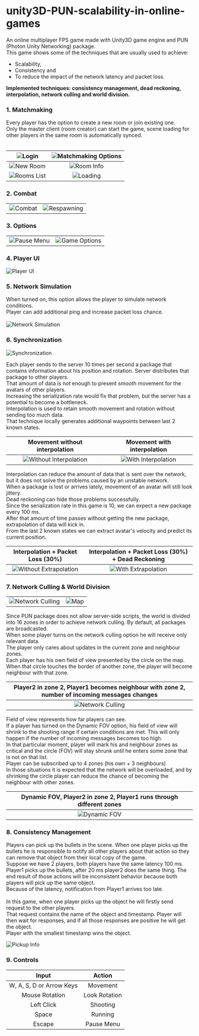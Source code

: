 # unity3D-PUN-scalability-in-online-games

An online multiplayer FPS game made with Unity3D game engine and PUN (Photon Unity Networking) package. <br>
This game shows some of the techniques that are usually used to achieve:
 - Scalability,
 - Consistency and
 - To reduce the impact of the network latency and packet loss. <br>
 
**Implemented techniques: consistency management, dead reckoning, interpolation, network culling and world division.**

<h3>1. Matchmaking</h3>
Every player has the option to create a new room or join existing one. <br>
Only the master client (room creator) can start the game, scene loading for other players in the same room is automatically synced. <br>
<br>

| <img  alt="Login" src="./Readme%20Resources/image/login.png"> | <img  alt="Matchmaking Options" src="./Readme%20Resources/image/matchmaking.png"> |
| :--------------------------------------------------------------: | :--------------------------------------------------------------: |
| <img  alt="New Room" src="./Readme%20Resources/image/new_room.png"> | <img  alt="Room Info" src="./Readme%20Resources/image/in_room.png"> |
| <img  alt="Rooms List" src="./Readme%20Resources/image/room_list.png"> | <img  alt="Loading" src="./Readme%20Resources/image/loading.png"> |

<h3>2. Combat</h3>

|||
| :--------------------------------------------------------------: | :--------------------------------------------------------------: |
| ![Combat](Readme%20Resources/gif/combat.gif) | <img  alt="Respawning" src="./Readme%20Resources/image/respawning.png"> |

<h3>3. Options</h3>

|||
| :--------------------------------------------------------------: | :--------------------------------------------------------------: |
| <img  alt="Pause Menu" src="./Readme%20Resources/image/pause_menu.png"> | <img  alt="Game Options" src="./Readme%20Resources/image/in_game_options.png"> |

<h3>4. Player UI</h3>
<img  alt="Player UI" src="./Readme%20Resources/image/player_ui.png">

<h3>5. Network Simulation</h3>
When turned on, this option allows the player to simulate network conditions. <br>
Player can add additional ping and increase packet loss chance. <br>
<br>
<img  alt="Network Simulation" src="./Readme%20Resources/image/network_simulation.png">

<h3>6. Synchronization</h3>
<img  alt="Synchronization" src="./Readme%20Resources/image/sync_options.png">

Each player sends to the server 10 times per second a package that contains information about his position and rotation.
Server distributes that package to other players. <br>
That amount of data is not enough to present smooth movement for the avatars of other players. <br>
Increasing the serialization rate would fix that problem, but the server has a potential to become a bottleneck. <br>
Interpolation is used to retain smooth movement and rotation without sending too much data. <br>
That technique locally generates additional waypoints between last 2 known states. <br>

| Movement without interpolation | Movement with interpolation |
| :--------------------------------------------------------------: | :--------------------------------------------------------------: |
| ![Without Interpolation](Readme%20Resources/gif/without_interpolation.gif) | ![With Interpolation](Readme%20Resources/gif/with_interpolation.gif) |

Interpolation can reduce the amount of data that is sent over the network, but it does not solve the problems caused by an unstable network. <br>
When a package is lost or arrives lately, movement of an avatar will still look jittery. <br>
Dead reckoning can hide those problems successfully. <br>
Since the serialization rate in this game is 10, we can expect a new package every 100 ms. <br>
After that amount of time passes without getting the new package, extrapolation of data will kick in. <br>
From the last 2 known states we can extract avatar's velocity and predict its current position. <br>

| Interpolation + Packet Loss (30%) |Interpolation + Packet Loss (30%) + Dead Reckoning|
| :--------------------------------------------------------------: | :--------------------------------------------------------------: |
| ![Without Extrapolation](Readme%20Resources/gif/network_simulation.gif) | ![With Extrapolation](Readme%20Resources/gif/extrapolation.gif) |

<h3>7. Network Culling & World Division</h3>

|||
| :--------------------------------------------------------------: | :--------------------------------------------------------------: |
| <img  alt="Network Culling" src="./Readme%20Resources/image/network_culling.png"> | <img  alt="Map" src="./Readme%20Resources/image/map.png"> |


Since PUN package does not allow server-side scripts, the world is divided into 16 zones in order to achieve network culling. 
By default, all packages are broadcasted. <br>
When some player turns on the network culling option he will receive only relevant data. <br>
The player only cares about updates in the current zone and neighbour zones. <br>
Each player has his own field of view presented by the circle on the map. <br>
When that circle touches the border of another zone, the player will become neighbour with that zone. <br>

| Player2 in zone 2, Player1 becomes neighbour with zone 2, number of incoming messages changes|
| :--------------------------------------------------------------: |
| ![Network Culling](Readme%20Resources/gif/network_culling.gif) |

Field of view represents how far players can see. <br>
If a player has turned on the Dynamic FOV option, his field of view will shrink to the shooting range if certain conditions are met. 
This will only happen if the number of incoming messages becomes too high. <br>
In that particular moment, player will mark his and neighbour zones as critical and the circle (FOV) will stay shrunk until he enters some
zone that is not on that list. <br>
Player can be subscribed up to 4 zones (his own + 3 neighbours) <br>
In those situations it is expected that the network will be overloaded, and by shrinking the circle player can reduce the 
chance of becoming the neighbour with other zones. <br>

| Dynamic FOV, Player2 in zone 2, Player1 runs through different zones |
| :--------------------------------------------------------------: |
| ![Dynamic FOV](Readme%20Resources/gif/dynamic_fov.gif) |

<h3>8. Consistency Management</h3>

Players can pick up the bullets in the scene. When one player picks up the bullets he is responsible to notify all other players
about that action so they can remove that object from their local copy of the game. <br>
Suppose we have 2 players, both players have the same latency 100 ms. Player1 picks up the bullets, after 20 ms player2 does the same thing. 
The end result of those actions will be inconsistent behavior because both players will pick up the same object. <br>
Because of the latency, notification from Player1 arrives too late. <br>
<br>
In this game, when one player picks up the object he will firstly send request to the other players. <br>
That request contains the name of the object and timestamp. Player will then wait for responses, and if
all those responses are positive he will get the object. <br>
Player with the smallest timestamp wins the object. <br>

<img  alt="Pickup Info" src="./Readme%20Resources/image/pickup.png">

<h3>9. Controls</h3>

|           Input          |     Action    |
|:------------------------:|:-------------:|
| W, A, S, D or Arrow Keys |    Movement   |T
|      Mouse Rotation      | Look Rotation |
|        Left Click        |    Shooting   |
|           Space          |    Running    |
|          Escape          |   Pause Menu  |
